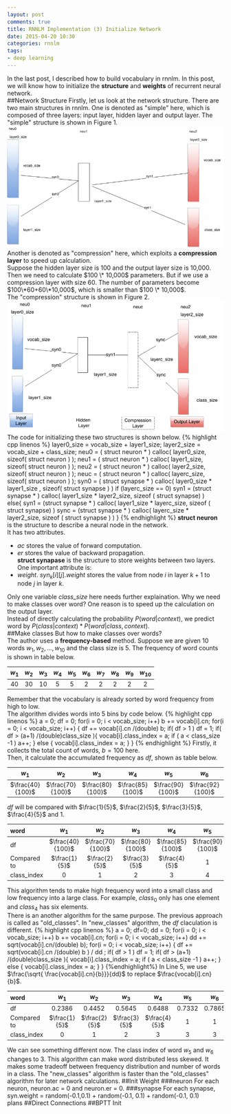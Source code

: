 ```yaml
---
layout: post
comments: true
title: RNNLM Implementation (3) Initialize Network
date: 2015-04-20 10:30
categories: rnnlm
tags: 
- deep learning
---
```

In the last post, I described how to build vocabulary in rnnlm. 
In this post, we will know how to initialize the **structure** and **weights** of recurrent neural network.  
##Network Structure
Firstly, let us look at the network structure. 
There are two main structures in rnnlm. 
One is denoted as "simple" here, which is composed of three layers: input layer, hidden layer and output layer. 
The "simple" structure is shown in Figure 1. 
![Figure 1](/images/initNet/network_structure_simple.png "Simple Network Structure")
Another is denoted as "compression" here, which exploits a **compression layer** to speed up calculation.  
Suppose the hidden layer size is 100 and the output layer size is 10,000. 
Then we need to calculate $100 \* 10,000$ parameters. 
But if we use a compression layer with size 60. 
The number of parameters become $100\*60+60\*10,000$, which is smaller than $100 \* 10,000$.   
The "compression" structure is shown in Figure 2. 
![Figure 2](/images/initNet/network_structure_compression.png "Network Structure with Compression Layer")  
The code for initializing these two structures is shown below. 
{% highlight cpp linenos %}
layer0_size = vocab_size + layer1_size; 
layer2_size = vocab_size + class_size;
neu0 = ( struct neuron * ) calloc( layer0_size, sizeof( struct neuron ) );
neu1 = ( struct neuron * ) calloc( layer1_size, sizeof( struct neuron ) );
neu2 = ( struct neuron * ) calloc( layer2_size, sizeof( struct neuron ) ); 
neuc = ( struct neuron * ) calloc( layerc_size, sizeof( struct neuron ) );
syn0 = ( struct synapse * ) calloc( layer0_size * layer1_size , sizeof( struct synapse ) )
if (layerc_size == 0)
	syn1 = (struct synapse * ) calloc( layer1_size * layer2_size, sizeof ( struct synapse) )	
else{
	syn1 = (struct synapse * ) calloc( layer1_size * layerc_size, sizeof ( struct synapse) )
	sync = (struct synapse * ) calloc( layerc_size * layer2_size, sizeof ( struct synapse ) )
}
{% endhighlight %}
**struct neuron** is the structure to describe a neural node in the network.  
It has two attributes.  
- *ac* stores the value of forward computation.  
- *er* stores the value of backward propagation.  
**struct synapase** is the structure to store weights between two layers. 
One important attribute is:  
- *weight*. $syn_k[i][j].weight$ stores the value from node $i$ in layer $k+1$ to node $j$ in layer $k$.   

Only one variable *class_size* here needs further explaination. 
Why we need to make classes over word? 
One reason is to speed up the calculation on the output layer.   
Instead of directly calculating the probability $P( word | context )$, we predict word by $P(class | context ) * P ( word | class, context )$.  
##Make classes
But how to make classes over words?  
The author uses a **frequency-based** method. 
Suppose we are given $10$ words $w_1, w_2, \dots, w_{10}$ and the class size is $5$. 
The frequency of word counts is shown in table below.   

| $w_1$ | $w_2$ | $w_3$ | $w_4$ | $w_5$ | $w_6$ | $w_7$ | $w_8$ | $w_9$ | $w_{10}$ |  
| :-------------: | :-------------: | :-------------: | :-------------: | :-------------: | :-------------: | :-------------: | :-------------: | :-------------: | :-------------: |   
| 40  | 30  | 10  |  5  | 5   |  2  | 2   | 2   | 2   | 2    |   

Remember that the vocabulary is already sorted by word frequency from high to low.   
The algorithm divides words into $5$ bins by code below. 
{% highlight cpp linenos %}
a = 0; df = 0;
for(i = 0; i < vocab_size; i++) b += vocab[i].cn;
for(i = 0; i < vocab_size; i++) {
    df += vocab[i].cn /(double) b;
    if( df > 1 ) df = 1;
    if( df > (a+1) /(double)class_size ){
        vocab[i].class_index = a; 
        if ( a < class_size -1  ) a++;
    } else {
        vocab[i].class_index = a;
    }
}
{% endhighlight %}
Firstly, it collects the total count of words, $b = 100$ here.   
Then, it calculate the accumulated frequency as $df$, shown as table below.  

| $w_1$  | $w_2$ | $w_3$ | $w_4$ | $w_5$ | $w_6$ | $w_7$ | $w_8$ | $w_9$ | $w_{10}$ |
| :-------------: | :-------------: | :-------------: | :-------------: | :-------------: | :-------------: | :-------------: | :-------------: | :-------------: | :-------------: | 
| $\frac{40}{100}$  | $\frac{70}{100}$ | $\frac{80}{100}$| $\frac{85}{100}$ | $\frac{90}{100}$|  $\frac{92}{100}$| $\frac{94}{100}$| $\frac{96}{100}$| $\frac{98}{100}$| $1$  |   

$df$ will be compared with $\frac{1}{5}$, $\frac{2}{5}$, $\frac{3}{5}$, $\frac{4}{5}$ and $1$.  

| word | $w_1$  | $w_2$ | $w_3$ | $w_4$ | $w_5$ | $w_6$ | $w_7$ | $w_8$ | $w_9$ | $w_{10}$ |
|:--------------| :-------------: | :-------------: | :-------------: | :-------------: | :-------------: | :-------------: | :-------------: | :-------------: | :-------------: | :-------------: | 
| df | $\frac{40}{100}$  | $\frac{70}{100}$ | $\frac{80}{100}$| $\frac{85}{100}$ | $\frac{90}{100}$|  $\frac{92}{100}$| $\frac{94}{100}$| $\frac{96}{100}$| $\frac{98}{100}$| $1$  |   
|Compared to| $\frac{1}{5}$ | $\frac{2}{5}$ |$\frac{3}{5}$ |$\frac{4}{5}$ |$1$ |$1$ |$1$ |$1$ |$1$ |$1$ |
|class_index| 0 | 1 | 2 | 3| 4| 4| 4| 4| 4| 4| 

This algorithm tends to make high frequency word into a small class and low frequency into a large class. For example, $class_0$ only has one element and $class_4$ has six elements.   
There is an another algorithm for the same purpose. The previous approach is called as "old_classes". In "new_classes" algorithm, the $df$ claculation is different. 
{% highlight cpp linenos %}
a = 0; df=0; dd = 0;
for(i = 0; i < vocab_size; i++) b += vocab[i].cn;
for(i = 0; i < vocab_size; i++) dd += sqrt(vocab[i].cn/(double) b);
for(i = 0; i < vocab_size; i++) {
    df += sqrt(vocab[i].cn /(double) b ) / dd ;
    if( df > 1 ) df = 1;
    if( df > (a+1) /(double)class_size ){
        vocab[i].class_index = a; 
        if ( a < class_size -1  ) a++;
    } else {
        vocab[i].class_index = a;
    }
}
{%endhighlight%}
In Line 5, we use $\frac{\sqrt{ \frac{vocab[i].cn}{b}}}{dd}$ to replace $\frac{vocab[i].cn}{b}$.   

| word | $w_1$  | $w_2$ | $w_3$ | $w_4$ | $w_5$ | $w_6$ | $w_7$ | $w_8$ | $w_9$ | $w_{10}$ |
|:--------------| :-------------: | :-------------: | :-------------: | :-------------: | :-------------: | :-------------: | :-------------: | :-------------: | :-------------: | :-------------: | 
| df | 0.2386 | 0.4452 | 0.5645 | 0.6488 | 0.7332 | 0.7865 | 0.8399 | 0.8932 | 0.9466 | 1.0 |
|Compared to| $\frac{1}{5}$ | $\frac{2}{5}$ |$\frac{3}{5}$ |$\frac{4}{5}$ |$1$ |$1$ |$1$ |$1$ |$1$ |$1$ |
|class_index| 0 | 1 | 2 | 3| 3 | 3 | 4| 4| 4| 4| 

We can see something different now. 
The class index of word $w_5$ and $w_6$ changes to 3. 
This algorithm can make word distributed less skewed. 
It makes some tradeoff between frequency distribution and number of words in a class. 
The "new_classes" algorithm is faster than the "old_classes" algorithm for later network calculations. 
##Init Weight
###neuron 
For each neuron, neuron.ac = 0 and neuron.er = 0. 
###synapse
For each synapse, syn.weight = random(-0.1,0.1) + random(-0.1, 0.1) + random(-0.1, 0.1)  
plans
##Direct Connections
##BPTT Init
